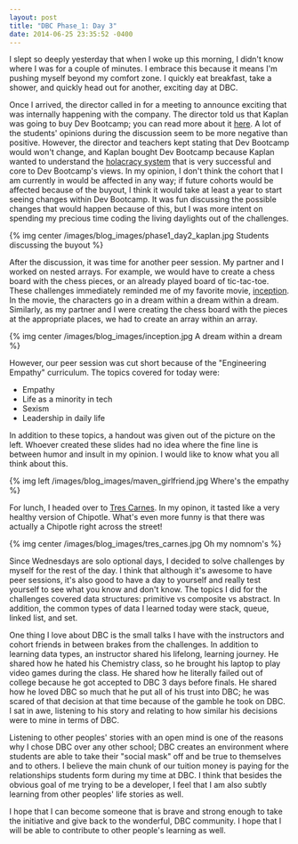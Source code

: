 ```yaml
---
layout: post
title: "DBC Phase_1: Day 3"
date: 2014-06-25 23:35:52 -0400
---
```


I slept so deeply yesterday that when I woke up this morning, I didn't know where I was for a couple of minutes. I embrace this because it means I'm pushing myself beyond my comfort zone. I quickly eat breakfast, take a shower, and quickly head out for another, exciting day at DBC.

<!--more-->

Once I arrived, the director called in for a meeting to announce exciting that was internally happening with the company. The director told us that Kaplan was going to buy Dev Bootcamp; you can read more about it [here](http://online.wsj.com/articles/kaplan-to-buy-software-development-school-dev-bootcamp-1403660869). A lot of the students' opinions during the discussion seem to be more negative than positive. However, the director and teachers kept stating that Dev Bootcamp would won't change, and Kaplan bought Dev Bootcamp because Kaplan wanted to understand the [holacracy system](http://en.wikipedia.org/wiki/Holacracy) that is very successful and core to Dev Bootcamp's views. In my opinion, I don't think the cohort that I am currently in would be affected in any way; if future cohorts would be affected because of the buyout, I think it would take at least a year to start seeing changes within Dev Bootcamp. It was fun discussing the possible changes that would happen because of this, but I was more intent on spending my precious time coding the living daylights out of the challenges.

{% img center /images/blog_images/phase1_day2_kaplan.jpg Students discussing the buyout %}

After the discussion, it was time for another peer session. My partner and I worked on nested arrays. For example, we would have to create a chess board with the chess pieces, or an already played board of tic-tac-toe. These challenges immediately reminded me of my favorite movie, [inception](http://www.rottentomatoes.com/m/inception/). In the movie, the characters go in a dream within a dream within a dream. Similarly, as my partner and I were creating the chess board with the pieces at the appropriate places, we had to create an array within an array.

{% img center /images/blog_images/inception.jpg A dream within a dream %}

However, our peer session was cut short because of the "Engineering Empathy" curriculum. The topics covered for today were:

  * Empathy
  * Life as a minority in tech
  * Sexism
  * Leadership in daily life

In addition to these topics, a handout was given out of the picture on the left. Whoever created these slides had no idea where the fine line is between humor and insult in my opinion. I would like to know what you all think about this.

{% img left /images/blog_images/maven_girlfriend.jpg Where's the empathy %}

For lunch, I headed over to [Tres Carnes](http://www.yelp.com/biz/tres-carnes-new-york-4). In my opinon, it tasted like a very healthy version of Chipotle. What's even more funny is that there was actually a Chipotle right across the street!

{% img center /images/blog_images/tres_carnes.jpg Oh my nomnom's %}

Since Wednesdays are solo optional days, I decided to solve challenges by myself for the rest of the day. I think that although it's awesome to have peer sessions, it's also good to have a day to yourself and really test yourself to see what you know and don't know. The topics I did for the challenges covered data structures: primitive vs composite vs abstract. In addition, the common types of data I learned today were stack, queue, linked list, and set.

One thing I love about DBC is the small talks I have with the instructors and cohort friends in between brakes from the challenges. In addition to learning data types, an instructor shared his lifelong, learning journey. He shared how he hated his Chemistry class, so he brought his laptop to play video games during the class. He shared how he literally failed out of college because he got accepted to DBC 3 days before finals. He shared how he loved DBC so much that he put all of his trust into DBC; he was scared of that decision at that time because of the gamble he took on DBC. I sat in awe, listening to his story and relating to how similar his decisions were to mine in terms of DBC.

Listening to other peoples' stories with an open mind is one of the reasons why I chose DBC over any other school; DBC creates an environment where students are able to take their "social mask" off and be true to themselves and to others. I believe the main chunk of our tuition money is paying for the relationships students form during my time at DBC. I think that besides the obvious goal of me trying to be a developer, I feel that I am also subtly learning from other peoples' life stories as well.

I hope that I can become someone that is brave and strong enough to take the initiative and give back to the wonderful, DBC community. I hope that I will be able to contribute to other people's learning as well.